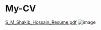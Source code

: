 # My-CV
[S_M_Shakib_Hossain_Resume.pdf](https://github.com/sm-shakib/My-CV/files/9880625/S_M_Shakib_Hossain_Resume.pdf)
![image](https://user-images.githubusercontent.com/76900961/198326979-59eadf96-0536-4ddc-a91f-f2b31764935a.png)
